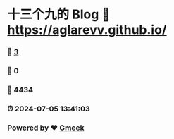 # 十三个九的 Blog :link: https://aglarevv.github.io/ 
### :page_facing_up: [3](https://aglarevv.github.io//tag.html) 
### :speech_balloon: 0 
### :hibiscus: 4434 
### :alarm_clock: 2024-07-05 13:41:03 
### Powered by :heart: [Gmeek](https://github.com/Meekdai/Gmeek)
